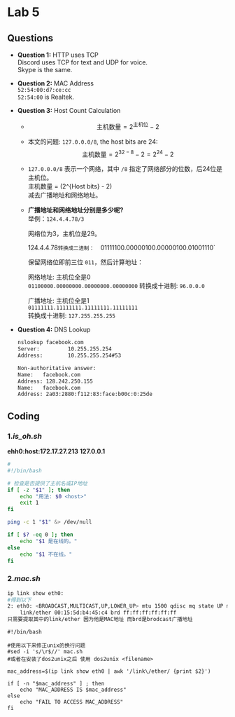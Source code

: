 # Lab 5

## Questions

- **Question 1:** HTTP uses TCP  
  Discord uses TCP for text and UDP for voice.  
  Skype is the same.

- **Question 2:** MAC Address  
  `52:54:00:d7:ce:cc`  
  `52:54:00` is Realtek.

- **Question 3:** Host Count Calculation

  - $$
    \text{主机数量} = 2^{\text{主机位}} - 2
    $$

  - 本文的问题: `127.0.0.0/8`, the host bits are 24:  
    $$
    \text{主机数量} = 2^{32-8} - 2 = 2^{24} - 2
    $$
    
  - `127.0.0.0/8` 表示一个网络，其中 `/8` 指定了网络部分的位数，后24位是主机位。  
    主机数量 = \(2^{Host bits} - 2\)  
    减去广播地址和网络地址。
  
  - **广播地址和网络地址分别是多少呢?**  
    举例：`124.4.4.78/3`  
    
    网络位为3，主机位是29。  
    
    124.4.4.78` 转换成二进制：  
    `01111100.00000100.00000100.01001110`  
    
    保留网络位即前三位 `011`，然后计算地址：  
    
    网络地址: 主机位全是0  
    `01100000.00000000.00000000.00000000`  转换成十进制: `96.0.0.0`  
    
    广播地址: 主机位全是1  
    `01111111.11111111.11111111.11111111`  
    转换成十进制: `127.255.255.255`
  
- **Question 4:** DNS Lookup

  ```bash
  nslookup facebook.com
  Server:         10.255.255.254
  Address:        10.255.255.254#53
  
  Non-authoritative answer:
  Name:   facebook.com
  Address: 128.242.250.155
  Name:   facebook.com
  Address: 2a03:2880:f112:83:face:b00c:0:25de
  ```

## Coding

### 1.***is_oh.sh***

**ehh0:host:172.17.27.213**
**127.0.0.1**

```sh
#
#!/bin/bash

# 检查是否提供了主机名或IP地址
if [ -z "$1" ]; then
    echo "用法: $0 <host>"
    exit 1
fi

ping -c 1 "$1" &> /dev/null

if [ $? -eq 0 ]; then
    echo "$1 是在线的。"
else
    echo "$1 不在线。"
fi

```

### 2.***mac.sh***

```sh
ip link show eth0:
#得到以下
2: eth0: <BROADCAST,MULTICAST,UP,LOWER_UP> mtu 1500 qdisc mq state UP mode DEFAULT group default qlen 1000
    link/ether 00:15:5d:b4:45:c4 brd ff:ff:ff:ff:ff:ff
只需要提取其中的link/ether 因为他是MAC地址 而brd是brodcast广播地址


```

```shell
#!/bin/bash

#使用以下来修正unix的换行问题
#sed -i 's/\r$//' mac.sh
#或者在安装了dos2unix之后 使用 dos2unix <filename>

mac_address=$(ip link show eth0 | awk '/link\/ether/ {print $2}')

if [ -n "$mac_address" ] ; then
	echo "MAC_ADDRESS IS $mac_address"
else
	echo "FAIL TO ACCESS MAC_ADDRESS"
fi
```



